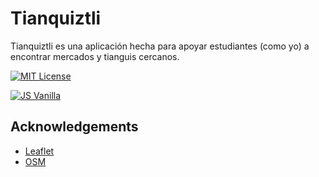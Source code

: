 # Tianquiztli

Tianquiztli es una aplicación hecha para apoyar estudiantes (como yo) a encontrar mercados y tianguis cercanos.

[![MIT License](https://img.shields.io/badge/License-MIT-green.svg)](https://choosealicense.com/licenses/mit/)

[![JS Vanilla](https://img.shields.io/badge/BuildWith-JS%20Vanilla-yellow.svg)](https://opensource.org/licenses/)

## Acknowledgements

- [Leaflet](https://leafletjs.com/)
- [OSM](https://www.openstreetmap.org)
